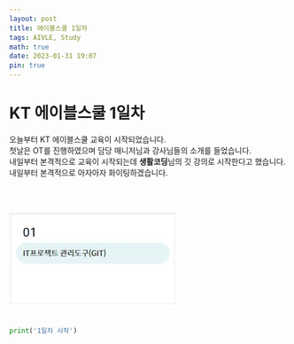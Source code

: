 ```yaml
---
layout: post
title: 에이블스쿨 1일차
tags: AIVLE, Study
math: true
date: 2023-01-31 19:07
pin: true
---
```


# KT 에이블스쿨 1일차

오늘부터 KT 에이블스쿨 교육이 시작되었습니다. <br>
첫날은 OT를 진행하였으며 담당 매니저님과 강사님들의 소개를 들었습니다.<br>
내일부터 본격적으로 교육이 시작되는데 **생활코딩**님의 깃 강의로 시작한다고 했습니다. <br>
내일부터 본격적으로 아자아자 화이팅하겠습니다.

<br><br>

![내일수업 일정](/image/2일차수업예정.JPG)
<br><br>

```py
print('1일차 시작')
```

